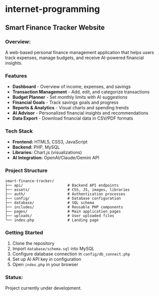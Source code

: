 # internet-programming
## Smart Finance Tracker Website

### Overview:
A web-based personal finance management application that helps users track expenses, manage budgets, and receive AI-powered financial insights.

### Features

- **Dashboard** - Overview of income, expenses, and savings
- **Transaction Management** - Add, edit, and categorize transactions
- **Budget Planner** - Set monthly limits with AI suggestions
- **Financial Goals** - Track savings goals and progress
- **Reports & Analytics** - Visual charts and spending trends
- **AI Advisor** - Personalized financial insights and recommendations
- **Data Export** - Download financial data in CSV/PDF formats

### Tech Stack

- **Frontend:** HTML5, CSS3, JavaScript
- **Backend:** PHP, MySQL
- **Libraries:** Chart.js (visualizations)
- **AI Integration:** OpenAI/Claude/Gemini API

### Project Structure
```
smart-finance-tracker/
├── api/                    # Backend API endpoints
├── assets/                 # CSS, JS, images, libraries
├── auth/                   # Authentication processes
├── config/                 # Database configuration
├── database/               # SQL schema
├── includes/               # Reusable PHP components
├── pages/                  # Main application pages
├── uploads/                # User uploaded files
└── index.php               # Landing page
```

### Getting Started

1. Clone the repository
2. Import `database/schema.sql` into MySQL
3. Configure database connection in `config/db_connect.php`
4. Set up AI API key in configuration
5. Open `index.php` in your browser

### Status:
Project currently under development.
